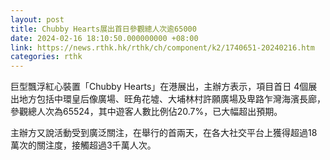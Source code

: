 ```yaml
---
layout: post
title: Chubby Hearts展出首日參觀總人次逾65000
date: 2024-02-16 18:10:50.000000000 +08:00
link: https://news.rthk.hk/rthk/ch/component/k2/1740651-20240216.htm
categories: rthk
---
```


巨型飄浮紅心裝置「Chubby Hearts」在港展出，主辦方表示，項目首日 4個展出地方包括中環皇后像廣場、旺角花墟、大埔林村許願廣場及卑路乍灣海濱長廊，參觀總人次為65524，其中遊客人數比例佔20.7%，已大幅超出預期。

主辦方又說活動受到廣泛關注，在舉行的首兩天，在各大社交平台上獲得超過18萬次的關注度，接觸超過3千萬人次。

